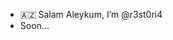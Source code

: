 - 🇦🇿 Salam Aleykum, I’m @r3st0ri4
- Soon...

<!---
r3st0ri4/r3st0ri4 is a ✨ special ✨ repository because its `README.md` (this file) appears on your GitHub profile.
You can click the Preview link to take a look at your changes.
--->
